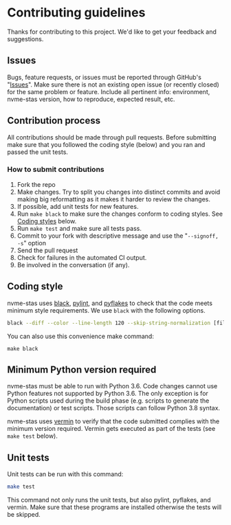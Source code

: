 # Contributing guidelines

Thanks for contributing to this project. We'd like to get your feedback and suggestions.

## Issues

Bugs, feature requests, or issues must be reported through GitHub's "[Issues](https://github.com/linux-nvme/nvme-stas/issues)". Make sure there is not an existing open issue (or recently closed) for the same problem or feature. Include all pertinent info: environment, nvme-stas version, how to reproduce, expected result, etc.

## Contribution process

All contributions should be made through pull requests. Before submitting make sure that you followed the coding style (below) and you ran and passed the unit tests.

### How to submit contributions

1. Fork the repo
2. Make changes. Try to split you changes into distinct commits and avoid making big reformatting as it makes it harder to review the changes.
3. If possible, add unit tests for new features.
4. Run `make black` to make sure the changes conform to coding styles. See [Coding styles]() below.
5. Run `make test` and make sure all tests pass.
6. Commit to your fork with descriptive message and use the "`--signoff, -s`" option
7. Send the pull request
8. Check for failures in the automated CI output.
9. Be involved in the conversation (if any).

## Coding style

nvme-stas uses [black](https://black.readthedocs.io/en/stable/), [pylint](https://pylint.readthedocs.io/en/latest/), and [pyflakes](https://pypi.org/project/pyflakes/) to check that the code meets minimum style requirements. We use `black` with the following options.

```bash
black --diff --color --line-length 120 --skip-string-normalization [file or directory]
```

You can also use this convenience make command:

```
make black
```

## Minimum Python version required

nvme-stas must be able to run with Python 3.6. Code changes cannot use Python features not supported by Python 3.6. The only exception is for Python scripts used during the build phase (e.g. scripts to generate the documentation) or test scripts. Those scripts can follow Python 3.8 syntax.

nvme-stas uses [vermin](https://pypi.org/project/vermin/) to verify that the code submitted complies with the minimum version required. Vermin gets executed as part of the tests (see `make test` below).

## Unit tests

Unit tests can be run with this command:

```bash
make test
```

This command not only runs the unit tests, but also pylint, pyflakes, and vermin. Make sure that these programs are installed otherwise the tests will be skipped.
